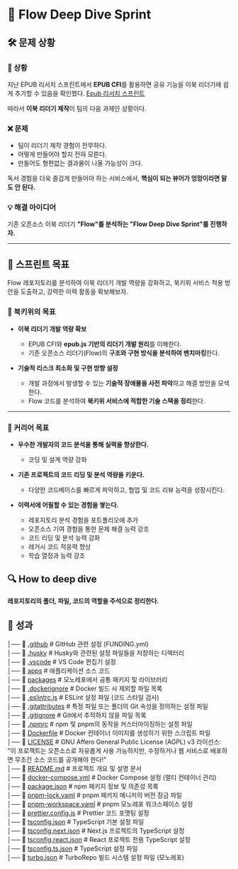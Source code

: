 # 📖 Flow Deep Dive Sprint

## 🛠️ 문제 상황

### 🧐 상황

지난 EPUB 리서치 스프린트에서 **EPUB CFI**를 활용하면 공유 기능을 이북 리더기에 쉽게 추가할 수 있음을 확인했다.
[Epub 리서치 스프린트](https://plausible-windflower-bc3.notion.site/Epub-1b2be08797b4809a9401c3d54548219c)

따라서 **이북 리더기 제작**이 팀의 다음 과제인 상황이다.

### ❌ 문제

- 팀이 리더기 제작 경험이 전무하다.
- 어떻게 만들어야 할지 전혀 모른다.
- 만들어도 형편없는 결과물이 나올 가능성이 크다.

독서 경험을 더욱 즐겁게 만들어야 하는 서비스에서, **핵심이 되는 뷰어가 엉망이라면 말도 안 된다.**

### 💡 해결 아이디어

기존 오픈소스 이북 리더기 **"Flow"를 분석하는 "Flow Deep Dive Sprint"를 진행하자.**

---

## 🎯 스프린트 목표

Flow 레포지토리를 분석하여 이북 리더기 개발 역량을 강화하고, 북키위 서비스 적용 방안을 도출하고, 강력한 이력 활동을 확보해보자.

### 📌 북키위의 목표

- **이북 리더기 개발 역량 확보**

  - EPUB CFI와 **epub.js 기반의 리더기 개발 원리**를 이해한다.
  - 기존 오픈소스 리더기(Flow)의 **구조와 구현 방식을 분석하여 벤치마킹**한다.

- **기술적 리스크 최소화 및 구현 방향 설정**
  - 개발 과정에서 발생할 수 있는 **기술적 장애물을 사전 파악**하고 해결 방안을 모색한다.
  - Flow 코드를 분석하여 **북키위 서비스에 적합한 기술 스택을 정리**한다.

---

### 📌 커리어 목표

- **우수한 개발자의 코드 분석을 통해 실력을 향상한다.**

  - 코딩 및 설계 역량 강화

- **기존 프로젝트의 코드 리딩 및 분석 역량을 키운다.**

  - 다양한 코드베이스를 빠르게 파악하고, 협업 및 코드 리뷰 능력을 성장시킨다.

- **이력서에 어필할 수 있는 경험을 쌓는다.**
  - 레포지토리 분석 경험을 포트폴리오에 추가
  - 오픈소스 기여 경험을 통한 문제 해결 능력 강조
  - 코드 리딩 및 분석 능력 강화
  - 레거시 코드 적응력 향상
  - 학습 열정과 능력 강조

## 🔍 How to deep dive

**레포지토리의 폴더, 파일, 코드의 역할을 주석으로 정리한다.**

## 🚀 성과

│── 📂 [.github](./deep-dive/.github/index.md) # GitHub 관련 설정 (FUNDING.yml)  
│── 📂 [.husky](./deep-dive/.husky/index.md) # Husky와 관련된 설정 파일들을 저장하는 디렉터리  
│── 📂 [.vscode](./deep-dive/.vscode/index.md) # VS Code 편집기 설정  
│── 📂 [apps](./deep-dive/apps/index.md) # 애플리케이션 소스 코드  
│── 📂 [packages](./deep-dive/packages/index.md) # 모노레포에서 공통 패키지 및 라이브러리  
│── 📄 [.dockerignore](./.dockerignore) # Docker 빌드 시 제외할 파일 목록  
│── 📄 [.eslintrc.js](./.eslintrc.js) # ESLint 설정 파일 (코드 스타일 검사)  
│── 📄 [.gitattributes](./.gitattributes) # 특정 파일 또는 폴더의 Git 속성을 정의하는 설정 파일  
│── 📄 [.gitignore](./.gitignore) # Git에서 추적하지 않을 파일 목록  
│── 📄 [.npmrc](./.npmrc) # npm 및 pnpm의 동작을 커스터마이징하는 설정 파일  
│── 📄 [Dockerfile](./Dockerfile) # Docker 컨테이너 이미지를 생성하기 위한 스크립트 파일  
│── 📄 [LICENSE](./LICENSE) # GNU Affero General Public License (AGPL) v3 라이선스: "이 프로젝트는 오픈소스로 자유롭게 사용 가능하지만, 수정하거나 웹 서비스로 배포하면 무조건 소스 코드를 공개해야 한다!"  
│── 📄 [README.md](https://github.com/Bookiwi-hub/flow/blob/main/README.md) # 프로젝트 개요 및 설명 문서  
│── 📄 [docker-compose.yml](./docker-compose.yml) # Docker Compose 설정 (멀티 컨테이너 관리)  
│── 📄 [package.json](./package.json) # npm 패키지 정보 및 의존성 목록  
│── 📄 [pnpm-lock.yaml](./pnpm-lock.yaml) # pnpm 패키지 매니저의 버전 잠금 파일  
│── 📄 [pnpm-workspace.yaml](./pnpm-workspace.yaml) # pnpm 모노레포 워크스페이스 설정  
│── 📄 [prettier.config.js](./prettier.config.js) # Prettier 코드 포맷팅 설정  
│── 📄 [tsconfig.json](./tsconfig.json) # TypeScript 기본 설정 파일  
│── 📄 [tsconfig.next.json](./tsconfig.next.json) # Next.js 프로젝트의 TypeScript 설정  
│── 📄 [tsconfig.react.json](./tsconfig.react.json) # React 프로젝트 전용 TypeScript 설정  
│── 📄 [tsconfig.ts.json](./tsconfig.ts.json) # TypeScript 설정 파일  
│── 📄 [turbo.json](./turbo.json) # TurboRepo 빌드 시스템 설정 파일 (모노레포)
